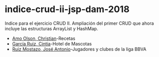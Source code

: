 # indice-crud-ii-jsp-dam-2018
Indice para el ejercicio CRUD II. Ampliación del primer CRUD que ahora incluye las estructuras ArrayList y HashMap.
* [Amo Olson, Christian](https://github.com/christianraulamo/crud2-jsp.git)-Recetas
* [García Ruiz, Cintia](https://github.com/cyntigr/Ejercicio-CRUD.git)-Hotel de Mascotas
* [Ruiz Mostazo, José Antonio](https://github.com/joseantonioruizmostazo/JSP-CRUD)-Jugadores y clubes de la liga BBVA
